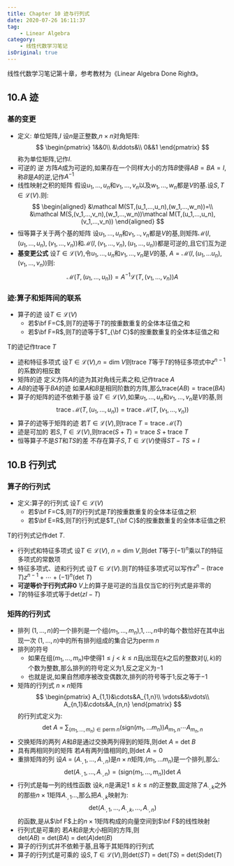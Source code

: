 ```yaml
---
title: Chapter 10 迹与行列式
date: 2020-07-26 16:11:37
tag:
	- Linear Algebra
category: 
	- 线性代数学习笔记
isOriginal: true
---
```

线性代数学习笔记第十章，参考教材为《Linear Algebra Done Right》。

<!-- more -->


## 10.A 迹
### 基的变更
- 定义: 单位矩阵,$I$
设$n$是正整数,$n\times n$对角矩阵:
$$
\begin{pmatrix}
1&&0\\
&\ddots&\\
0&&1
\end{pmatrix}
$$
称为单位矩阵,记作$I$.
- 可逆的 逆
方阵$A$成为可逆的,如果存在一个同样大小的方阵$B$使得$AB=BA=I$,称$B$是$A$的逆,记作$A^{-1}$
- 线性映射之积的矩阵
假设$u_1,...,u_n$和$v_1,...,v_n$以及$w_1,...,w_n$都是$V$的基.设$S,T\in\mathcal L(V)$.则:
$$
\begin{aligned}
&\mathcal M(ST,(u_1,...,u_n),(w_1,...,w_n))=\\
&\mathcal M(S,(v_1,...,v_n),(w_1,...,w_n))\mathcal M(T,(u_1,...,u_n),(v_1,...,v_n))
\end{aligned}
$$
- 恒等算子关于两个基的矩阵
设$u_1,...,u_n$和$v_1,..,v_n$都是$V$的基,则矩阵$\mathcal M(I,(u_1,...,u_n),(v_1,...,v_n))$和$\mathcal M(I,(v_1,...,v_n),(u_1,...,u_n))$都是可逆的,且它们互为逆
- **基变更公式**
设$T\in\mathcal L(V)$,令$u_1,...,u_n$和$v_1,...,v_n$是$V$的基, $A=\mathcal M(I,(u_1,...u_n),(v_1,...,v_n))$则:
$$\mathcal M(T,(u_1,...,u_n))=A^{-1}\mathcal L(T,(v_1,...,v_n))A$$

### 迹:算子和矩阵间的联系
- 算子的迹
设$T\in\mathcal L(V)$
	- 若$\bf F=C$,则$T$的迹等于$T$的按重数重复的全体本征值之和
	- 若$\bf F=R$,则$T$的迹等于$T_{\bf C}$的按重数重复的全体本征值之和

T的迹记作$\text{trace}\ T$
- 迹和特征多项式
设$T\in\mathcal L(V)$,$n=\text{dim}\ V$则$\text{trace}\ T$等于$T$的特征多项式中$z^{n-1}$的系数的相反数
- 矩阵的迹
定义方阵$A$的迹为其对角线元素之和,记作$\text{trace}\ A$
- $AB$的迹等于$BA$的迹
如果$A$和$B$是相同阶数的方阵,那么$\text{trace}(AB)=\text{trace}(BA)$
- 算子的矩阵的迹不依赖于基
设$T\in\mathcal L(V)$,如果$u_1,...,u_n$和$v_1,...,v_n$是$V$的基,则
$$\text{trace}\ \mathcal M(T,(u_1,...,u_n))=\text{trace}\ \mathcal M(T,(v_1,...,v_n))$$
- 算子的迹等于矩阵的迹
若$T\in\mathcal L(V)$,则$\text{trace}\ T=\text{trace}\ \mathcal M(T)$
- 迹是可加的
若$S,T\in\mathcal L(V)$,则$\text{trace}(S+T)=\text{trace}\ S+\text{trace}\ T$
- 恒等算子不是$ST$和$TS$的差
不存在算子$S,T\in\mathcal L(V)$使得$ST-TS=I$

## 10.B 行列式
### 算子的行列式
- 定义:算子的行列式
设$T\in\mathcal L(V)$
	- 若$\bf F=C$,则$T$的行列式是$T$的按重数重复的全体本征值之积
	- 若$\bf E=R$,则$T$的行列式是$T_{\bf C}$的按重数重复的全体本征值之积

T的行列式记作$\text{det}\ T$.
- 行列式和特征多项式
设$T\in\mathcal L(V),\ n=\text{dim}\ V$,则$\text{det}\ T$等于$(-1)^n$乘以$T$的特征多项式的常数项
- 特征多项式、迹和行列式
设$T\in\mathcal L(V)$.则$T$的特征多项式可以写作$z^n-(\text{trace\ }T)z^{n-1}+\cdots+(-1)^n(\text{det\ }T)$
- **可逆等价于行列式非0**
$V$上的算子是可逆的当且仅当它的行列式是非零的
- $T$的特征多项式等于$\text{det}(zI-T)$

### 矩阵的行列式
- 排列
$(1,...,n)$的一个排列是一个组$(m_1,...,m_n)$,$1,...,n$中的每个数恰好在其中出现一次
$(1,...,n)$中的所有排列组成的集合记为$\text{perm}\ n$
- 排列的符号
	- 如果在组$(m_1,...,m_n)$中使得$1\leq j<k\leq n$且$j$出现在$k$之后的整数对$(j,k)$的个数为整数,那么排列的符号定义为$1$,反之定义为$-1$
	- 也就是说,如果自然顺序被改变偶数次,排列的符号等于$1$;反之等于$-1$
- 矩阵的行列式
$n\times n$矩阵
$$
\begin{pmatrix}
A_{1,1}&\cdots&A_{1,n}\\
\vdots&&\vdots\\
A_{n,1}&\cdots&A_{n,n}
\end{pmatrix}
$$
的行列式定义为:
$$\text{det}\ A\ =\ \sum_{(m_1,...,m_n)\in\text{perm}\ n}(\text{sign}(m_1,...m_n))A_{m_1,n}\cdots A_{m_n,n}$$
- 交换矩阵的两列
$A$和$B$是通过交换两列得到的矩阵,则$\text{det}\ A\ =\ \text{det}\ B$
- 具有两相同列的矩阵
若$A$有两列值相同的,则$\text{det}\ A=0$
- 重排矩阵的列
设$A\ =\ (A_{\cdot,1},...,A_{\cdot,n})$是$n\times n$矩阵,$(m_1,...m_n)$是一个排列,那么:
$$\text{det}(A_{\cdot,1},...,A_{\cdot,n})=(\text{sign}(m_1,...,m_n))\text{det}\ A$$
- 行列式是每一列的线性函数
设$k,n$是满足$1\leq k\leq n$的正整数,固定除了$A_{\cdot,k}$之外的那些$n\times 1$矩阵$A_{\cdot,1}...$,那么把$A_{\cdot,k}$映射为:
$$\text{det}(A_{\cdot,1},...,A_{\cdot,k},...,A_{\cdot,n})$$
的函数,是从$\bf F$上的$n\times 1$矩阵构成的向量空间到$\bf F$的线性映射
- 行列式是可乘的
若$A$和$B$是大小相同的方阵,则$\text{det}(AB)\ =\ \text{det}(BA)\ =\ \text{det}(A)\text{det}(B)$
- 算子的行列式并不依赖于基,且等于其矩阵的行列式
- 算子的行列式是可乘的
设$S,T\in\mathcal L(V)$,则$\text{det}(ST)\ =\ \text{det}(TS)\ =\ \text{det}(S)\text{det}(T)$